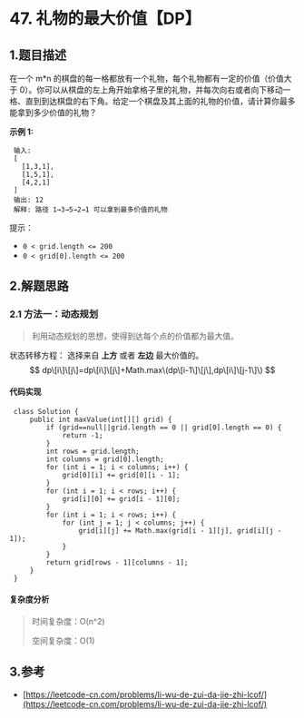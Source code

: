 # 47. 礼物的最大价值【DP】

## 1.题目描述

在一个 m\*n 的棋盘的每一格都放有一个礼物，每个礼物都有一定的价值（价值大于 0）。你可以从棋盘的左上角开始拿格子里的礼物，并每次向右或者向下移动一格、直到到达棋盘的右下角。给定一个棋盘及其上面的礼物的价值，请计算你最多能拿到多少价值的礼物？

**示例 1:**

```text
 输入: 
 [
   [1,3,1],
   [1,5,1],
   [4,2,1]
 ]
 输出: 12
 解释: 路径 1→3→5→2→1 可以拿到最多价值的礼物
```

提示：

* `0 < grid.length <= 200`
* `0 < grid[0].length <= 200`

## 2.解题思路

### 2.1 方法一：动态规划

> 利用动态规划的思想，使得到达每个点的价值都为最大值。

状态转移方程： 选择来自 **上方** 或者 **左边** 最大价值的。$$  
dp\[i\]\[j\]=dp\[i\]\[j\]+Math.max\(dp\[i-1\]\[j\],dp\[i\]\[j-1\]\)  
$$  


#### 代码实现

```text
 class Solution {
     public int maxValue(int[][] grid) {
         if (grid==null||grid.length == 0 || grid[0].length == 0) {
             return -1;
         }
         int rows = grid.length;
         int columns = grid[0].length;
         for (int i = 1; i < columns; i++) {
             grid[0][i] += grid[0][i - 1];
         }
         for (int i = 1; i < rows; i++) {
             grid[i][0] += grid[i - 1][0];
         }
         for (int i = 1; i < rows; i++) {
             for (int j = 1; j < columns; j++) {
                 grid[i][j] += Math.max(grid[i - 1][j], grid[i][j - 1]);
             }
         }
         return grid[rows - 1][columns - 1];
     }
 }
```

#### 复杂度分析

> 时间复杂度：O\(n^2\)
>
> 空间复杂度：O\(1\)

## 3.参考

* [https://leetcode-cn.com/problems/li-wu-de-zui-da-jie-zhi-lcof/](https://leetcode-cn.com/problems/li-wu-de-zui-da-jie-zhi-lcof/)

